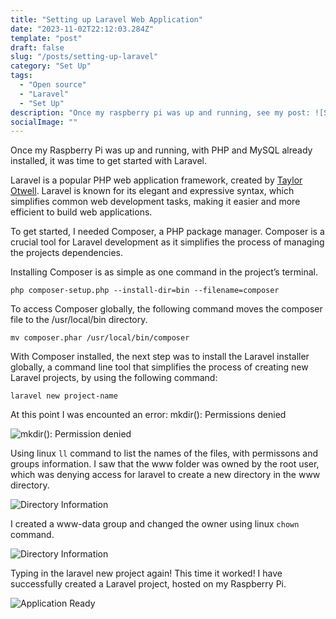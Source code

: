 ```yaml
---
title: "Setting up Laravel Web Application"
date: "2023-11-02T22:12:03.284Z"
template: "post"
draft: false
slug: "/posts/setting-up-laravel"
category: "Set Up"
tags:
  - "Open source"
  - "Laravel"
  - "Set Up"
description: "Once my raspberry pi was up and running, see my post: ![Setting up a Rasberry Pi](../2023-20-10---Setting-Up-A-Raspberry-Pi/index.md), with PHP and MySql already installed it was time to get started with Laravel."
socialImage: ""
---
```



Once my Raspberry Pi was up and running, with PHP and MySQL already installed, it was time to get started with Laravel.

Laravel is a popular PHP web application framework, created by [Taylor Otwell](https://twitter.com/taylorotwell). Laravel is known for its elegant and expressive syntax, which simplifies common web development tasks, making it easier and more efficient to build web applications.

To get started, I needed Composer, a PHP package manager.  Composer is a crucial tool for Laravel development as it simplifies the process of managing the projects dependencies.

Installing Composer is as simple as one command in the project’s terminal.

```php composer-setup.php --install-dir=bin --filename=composer```

To access Composer globally, the following command moves the composer file to the /usr/local/bin directory.

```mv composer.phar /usr/local/bin/composer```

With Composer installed, the next step was to install the Laravel installer globally, a command line tool that simplifies the process of creating new Laravel projects, by using the following command:

```laravel new project-name```


At this point I was encounted an error: mkdir(): Permissions denied

![mkdir(): Permission denied](./media/mkdir-permissions.png)

Using linux `ll` command to list the names of the files, with permissons and groups information.  I saw that the www folder was owned by the root user, which was denying access for laravel to create a new directory in the www directory.

![Directory Information](./media/root-dir.png)

I created a www-data group and changed the owner using linux `chown` command.

![Directory Information](./media/chown-permissions.png)

Typing in the laravel new project again! This time it worked! I have successfully created a Laravel project, hosted on my Raspberry Pi.

![Application Ready](./media/application-ready.png)

